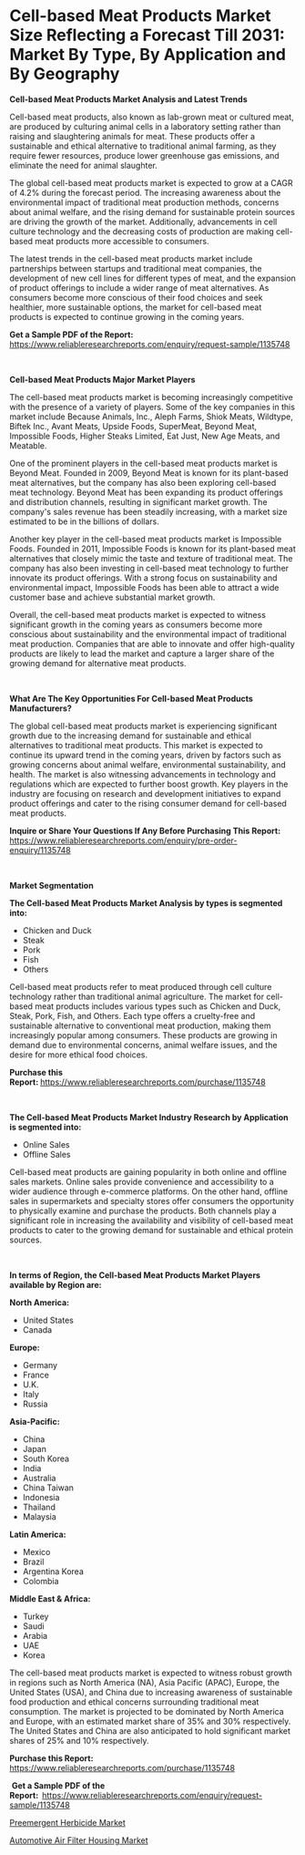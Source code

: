 <p><h1>Cell-based Meat Products Market Size Reflecting a Forecast Till 2031: Market By Type, By Application and By Geography</h1></p><p><strong>Cell-based Meat Products Market Analysis and Latest Trends</strong></p>
<p><p>Cell-based meat products, also known as lab-grown meat or cultured meat, are produced by culturing animal cells in a laboratory setting rather than raising and slaughtering animals for meat. These products offer a sustainable and ethical alternative to traditional animal farming, as they require fewer resources, produce lower greenhouse gas emissions, and eliminate the need for animal slaughter.</p><p>The global cell-based meat products market is expected to grow at a CAGR of 4.2% during the forecast period. The increasing awareness about the environmental impact of traditional meat production methods, concerns about animal welfare, and the rising demand for sustainable protein sources are driving the growth of the market. Additionally, advancements in cell culture technology and the decreasing costs of production are making cell-based meat products more accessible to consumers.</p><p>The latest trends in the cell-based meat products market include partnerships between startups and traditional meat companies, the development of new cell lines for different types of meat, and the expansion of product offerings to include a wider range of meat alternatives. As consumers become more conscious of their food choices and seek healthier, more sustainable options, the market for cell-based meat products is expected to continue growing in the coming years.</p></p>
<p><strong>Get a Sample PDF of the Report:&nbsp;</strong> <a href="https://www.reliableresearchreports.com/enquiry/request-sample/1135748">https://www.reliableresearchreports.com/enquiry/request-sample/1135748</a></p>
<p>&nbsp;</p>
<p><strong>Cell-based Meat Products Major Market Players</strong></p>
<p><p>The cell-based meat products market is becoming increasingly competitive with the presence of a variety of players. Some of the key companies in this market include Because Animals, Inc., Aleph Farms, Shiok Meats, Wildtype, Biftek Inc., Avant Meats, Upside Foods, SuperMeat, Beyond Meat, Impossible Foods, Higher Steaks Limited, Eat Just, New Age Meats, and Meatable.</p><p>One of the prominent players in the cell-based meat products market is Beyond Meat. Founded in 2009, Beyond Meat is known for its plant-based meat alternatives, but the company has also been exploring cell-based meat technology. Beyond Meat has been expanding its product offerings and distribution channels, resulting in significant market growth. The company's sales revenue has been steadily increasing, with a market size estimated to be in the billions of dollars.</p><p>Another key player in the cell-based meat products market is Impossible Foods. Founded in 2011, Impossible Foods is known for its plant-based meat alternatives that closely mimic the taste and texture of traditional meat. The company has also been investing in cell-based meat technology to further innovate its product offerings. With a strong focus on sustainability and environmental impact, Impossible Foods has been able to attract a wide customer base and achieve substantial market growth.</p><p>Overall, the cell-based meat products market is expected to witness significant growth in the coming years as consumers become more conscious about sustainability and the environmental impact of traditional meat production. Companies that are able to innovate and offer high-quality products are likely to lead the market and capture a larger share of the growing demand for alternative meat products.</p></p>
<p>&nbsp;</p>
<p><strong>What Are The Key Opportunities For Cell-based Meat Products Manufacturers?</strong></p>
<p><p>The global cell-based meat products market is experiencing significant growth due to the increasing demand for sustainable and ethical alternatives to traditional meat products. This market is expected to continue its upward trend in the coming years, driven by factors such as growing concerns about animal welfare, environmental sustainability, and health. The market is also witnessing advancements in technology and regulations which are expected to further boost growth. Key players in the industry are focusing on research and development initiatives to expand product offerings and cater to the rising consumer demand for cell-based meat products.</p></p>
<p><strong>Inquire or Share Your Questions If Any Before Purchasing This Report:</strong> <a href="https://www.reliableresearchreports.com/enquiry/pre-order-enquiry/1135748">https://www.reliableresearchreports.com/enquiry/pre-order-enquiry/1135748</a></p>
<p>&nbsp;</p>
<p><strong>Market Segmentation</strong></p>
<p><strong>The Cell-based Meat Products Market Analysis by types is segmented into:</strong></p>
<p><ul><li>Chicken and Duck</li><li>Steak</li><li>Pork</li><li>Fish</li><li>Others</li></ul></p>
<p><p>Cell-based meat products refer to meat produced through cell culture technology rather than traditional animal agriculture. The market for cell-based meat products includes various types such as Chicken and Duck, Steak, Pork, Fish, and Others. Each type offers a cruelty-free and sustainable alternative to conventional meat production, making them increasingly popular among consumers. These products are growing in demand due to environmental concerns, animal welfare issues, and the desire for more ethical food choices.</p></p>
<p><strong>Purchase this Report:&nbsp;</strong><a href="https://www.reliableresearchreports.com/purchase/1135748">https://www.reliableresearchreports.com/purchase/1135748</a></p>
<p>&nbsp;</p>
<p><strong>The Cell-based Meat Products Market Industry Research by Application is segmented into:</strong></p>
<p><ul><li>Online Sales</li><li>Offline Sales</li></ul></p>
<p><p>Cell-based meat products are gaining popularity in both online and offline sales markets. Online sales provide convenience and accessibility to a wider audience through e-commerce platforms. On the other hand, offline sales in supermarkets and specialty stores offer consumers the opportunity to physically examine and purchase the products. Both channels play a significant role in increasing the availability and visibility of cell-based meat products to cater to the growing demand for sustainable and ethical protein sources.</p></p>
<p>&nbsp;</p>
<p><strong>In terms of Region, the Cell-based Meat Products Market Players available by Region are:</strong></p>
<p>
    <p> <strong> North America: </strong>
        <ul>
            <li>United States</li>
            <li>Canada</li>
        </ul>
        </p> 
    <p> <strong> Europe: </strong>
        <ul>
            <li>Germany</li>
            <li>France</li>
            <li>U.K.</li>
            <li>Italy</li>
            <li>Russia</li>
        </ul>
        </p> 
    <p> <strong> Asia-Pacific: </strong>
        <ul>
            <li>China</li>
            <li>Japan</li>
            <li>South Korea</li>
            <li>India</li>
            <li>Australia</li>
            <li>China Taiwan</li>
            <li>Indonesia</li>
            <li>Thailand</li>
            <li>Malaysia</li>
        </ul>
        </p> 
    <p> <strong> Latin America: </strong>
        <ul>
            <li>Mexico</li>
            <li>Brazil</li>
            <li>Argentina Korea</li>
            <li>Colombia</li>
        </ul>
        </p> 
    <p> <strong> Middle East & Africa: </strong>
        <ul>
            <li>Turkey</li>
            <li>Saudi</li>
            <li>Arabia</li>
            <li>UAE</li>
            <li>Korea</li>
        </ul>
    </p>
    </p>
<p><p>The cell-based meat products market is expected to witness robust growth in regions such as North America (NA), Asia Pacific (APAC), Europe, the United States (USA), and China due to increasing awareness of sustainable food production and ethical concerns surrounding traditional meat consumption. The market is projected to be dominated by North America and Europe, with an estimated market share of 35% and 30% respectively. The United States and China are also anticipated to hold significant market shares of 25% and 10% respectively.</p></p>
<p><strong>Purchase this Report: </strong><a href="https://www.reliableresearchreports.com/purchase/1135748">https://www.reliableresearchreports.com/purchase/1135748</a></p>
<p>&nbsp;<strong>Get a Sample PDF of the Report:&nbsp;&nbsp;</strong><a href="https://www.reliableresearchreports.com/enquiry/request-sample/1135748">https://www.reliableresearchreports.com/enquiry/request-sample/1135748</a></p>
<p><strong></strong></p>
<p><p><a href="https://issuu.com/reportprime-2/docs/preemergent-herbicide-market-size-2030.pptx">Preemergent Herbicide Market</a></p><p><a href="https://issuu.com/reportprime-2/docs/automotive-air-filter-housing-market-size-2030.ppt">Automotive Air Filter Housing Market</a></p></p>